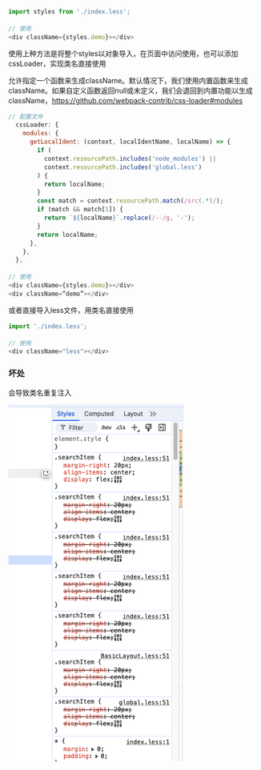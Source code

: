 ```js
import styles from './index.less';

// 使用
<div className={styles.demo}></div>
```
使用上种方法是将整个styles以对象导入，在页面中访问使用，也可以添加cssLoader，实现类名直接使用

允许指定一个函数来生成className。默认情况下，我们使用内置函数来生成className。如果自定义函数返回null或未定义，我们会退回到内置功能以生成className，https://github.com/webpack-contrib/css-loader#modules
```js
// 配置文件
  cssLoader: {
    modules: {
      getLocalIdent: (context, localIdentName, localName) => {
        if (
          context.resourcePath.includes('node_modules') ||
          context.resourcePath.includes('global.less')
        ) {
          return localName;
        }
        const match = context.resourcePath.match(/src(.*)/);
        if (match && match[1]) {
          return `${localName}`.replace(/--/g, '-');
        }
        return localName;
      },
    },
  },

// 使用
<div className={styles.demo}></div>
<div className=“demo”></div>
```

或者直接导入less文件，用类名直接使用
```js
import './index.less';

// 使用
<div className="less"></div>
```

### 坏处
会导致类名重复注入

![alt text](./images/namerepeats.png)